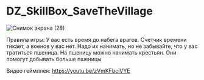 # DZ_SkillBox_SaveTheVillage
 ![Снимок экрана (28)](https://user-images.githubusercontent.com/37297335/132096448-073cd858-7a4a-47b2-a987-9192392623ca.png)
 
Правила игры:
У вас есть время до набега врагов. Счетчик времени тикает, а военов у вас нет. Надо их нанимать, но не забывайте, что у вас тратиться пшеница. На пшеницу можно нанимать крестьян. Они помогут добывать больше пшеницы

Видео геймплея:
https://youtu.be/zVmKFbciVYE
